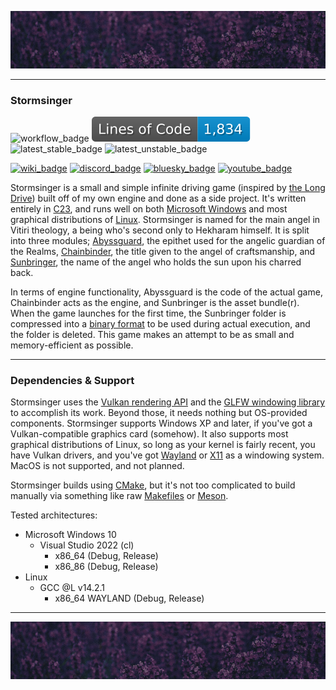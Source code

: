 ![top_banner](./.github/banner.jpg)

---

### Stormsinger
![workflow_badge](https://img.shields.io/github/actions/workflow/status/israfiel-a/stormsinger/cmake-multi-platform.yml?label=Build%20Test)
![loc_badge](https://github.com/israfiel-a/stormsinger/blob/badges/loc.svg)
![latest_stable_badge](https://img.shields.io/github/v/release/israfiel-a/stormsinger?label=Stable&color=blue)
![latest_unstable_badge](https://img.shields.io/github/v/release/israfiel-a/stormsinger?label=Experimental&include_preleases=true)

[![wiki_badge](https://img.shields.io/badge/Wiki-grey?logo=wikipedia&logoColor=lightGrey)](https://github.com/israfiel-a/stormsinger/wiki)
[![discord_badge](https://img.shields.io/badge/Discord-grey?logo=discord&logoColor=lightgrey)](https://discord.gg/uU5xQTkfpz)
[![bluesky_badge](https://img.shields.io/badge/Bluesky-grey?logo=bluesky&logoColor=lightgrey)](https://bsky.app/profile/israfilargos.bsky.social)
[![youtube_badge](https://img.shields.io/badge/Youtube-grey?logo=youtube&logoColor=lightgrey)](https://www.youtube.com/@IsrafilArgos)

Stormsinger is a small and simple infinite driving game (inspired by [the Long Drive](https://store.steampowered.com/app/1017180/The_Long_Drive/)) built off of my own engine and done as a side project. It's written entirely in [C23](https://en.wikipedia.org/wiki/C23_(C_standard_revision)), and runs well on both [Microsoft Windows](https://www.microsoft.com/en-us/download/windows) and most graphical distributions of [Linux](https://kernel.org/). Stormsinger is named for the main angel in Vitiri theology, a being who's second only to Hekharam himself. It is split into three modules; [Abyssguard](./Abyssguard/README.md), the epithet used for the angelic guardian of the Realms, [Chainbinder](./Chainbinder/README.md), the title given to the angel of craftsmanship, and [Sunbringer](./Sunbringer/README.md), the name of the angel who holds the sun upon his charred back. 

In terms of engine functionality, Abyssguard is the code of the actual game, Chainbinder acts as the engine, and Sunbringer is the asset bundle(r). When the game launches for the first time, the Sunbringer folder is compressed into a [binary format](./Sunbringer/README.md#binary-archive) to be used during actual execution, and the folder is deleted. This game makes an attempt to be as small and memory-efficient as possible.

---

### Dependencies & Support
Stormsinger uses the [Vulkan rendering API](https://www.vulkan.org/) and the [GLFW windowing library](https://www.glfw.org/) to accomplish its work. Beyond those, it needs nothing but OS-provided components. Stormsinger supports Windows XP and later, if you've got a Vulkan-compatible graphics card (somehow). It also supports most graphical distributions of Linux, so long as your kernel is fairly recent, you have Vulkan drivers, and you've got [Wayland](https://wayland.freedesktop.org/) or [X11](https://www.x.org/wiki/) as a windowing system. MacOS is not supported, and not planned. 

Stormsinger builds using [CMake](https://cmake.org/), but it's not too complicated to build manually via something like raw [Makefiles](https://www.gnu.org/software/make/) or [Meson](https://mesonbuild.com/).

Tested architectures:
- Microsoft Windows 10
	- Visual Studio 2022 (cl)
		- x86_64 (Debug, Release)
		- x86_86 (Debug, Release)
- Linux
	- GCC @L v14.2.1
        - x86_64 WAYLAND (Debug, Release)

---

![bottom_banner](./.github/banner.jpg)
